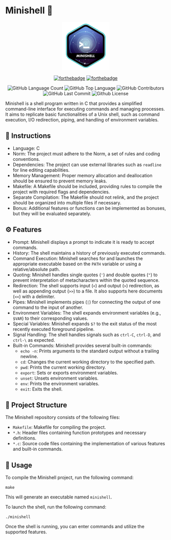 # Minishell 🐚

<div align=center>

  ![badge](https://raw.githubusercontent.com/angelamcosta/angelamcosta/main/42_badges/minishelle.png)

  [![forthebadge](https://forthebadge.com/images/badges/made-with-c.svg)](https://forthebadge.com)  [![forthebadge](https://forthebadge.com/images/badges/built-by-codebabes.svg)](https://forthebadge.com)
</div>

<div align=center>
  <img alt="GitHub Language Count" src="https://img.shields.io/github/languages/count/angelamcosta/minishell" /> <img alt="GitHub Top Language" src="https://img.shields.io/github/languages/top/angelamcosta/minishell" /> <img alt="GitHub Contributors" src="https://img.shields.io/github/contributors/angelamcosta/minishell" /> <img alt="GitHub Last Commit" src="https://img.shields.io/github/last-commit/angelamcosta/minishell" /> <img alt="Github License" src="https://img.shields.io/github/license/angelamcosta/minishell" />
</div>

Minishell is a shell program written in C that provides a simplified command-line interface for executing commands and managing processes. It aims to replicate basic functionalities of a Unix shell, such as command execution, I/O redirection, piping, and handling of environment variables.

## 📜 Instructions

- Language: C
- Norm: The project must adhere to the Norm, a set of rules and coding conventions.
- Dependencies: The project can use external libraries such as `readline` for line editing capabilities.
- Memory Management: Proper memory allocation and deallocation should be ensured to prevent memory leaks.
- Makefile: A Makefile should be included, providing rules to compile the project with required flags and dependencies.
- Separate Compilation: The Makefile should not relink, and the project should be organized into multiple files if necessary.
- Bonus: Additional features or functions can be implemented as bonuses, but they will be evaluated separately.

## ⚙️ Features

- Prompt: Minishell displays a prompt to indicate it is ready to accept commands.
- History: The shell maintains a history of previously executed commands.
- Command Execution: Minishell searches for and launches the appropriate executable based on the `PATH` variable or using a relative/absolute path.
- Quoting: Minishell handles single quotes (`'`) and double quotes (`"`) to prevent interpretation of metacharacters within the quoted sequence.
- Redirection: The shell supports input (`<`) and output (`>`) redirection, as well as appending output (`>>`) to a file. It also supports here documents (`<<`) with a delimiter.
- Pipes: Minishell implements pipes (`|`) for connecting the output of one command to the input of another.
- Environment Variables: The shell expands environment variables (e.g., `$VAR`) to their corresponding values.
- Special Variables: Minishell expands `$?` to the exit status of the most recently executed foreground pipeline.
- Signal Handling: The shell handles signals such as `ctrl-C`, `ctrl-D`, and `ctrl-\` as expected.
- Built-in Commands: Minishell provides several built-in commands:
  - `echo -n`: Prints arguments to the standard output without a trailing newline.
  - `cd`: Changes the current working directory to the specified path.
  - `pwd`: Prints the current working directory.
  - `export`: Sets or exports environment variables.
  - `unset`: Unsets environment variables.
  - `env`: Prints the environment variables.
  - `exit`: Exits the shell.

## 📂 Project Structure

The Minishell repository consists of the following files:

- `Makefile`: Makefile for compiling the project.
- `*.h`: Header files containing function prototypes and necessary definitions.
- `*.c`: Source code files containing the implementation of various features and built-in commands.

## 🚀 Usage

To compile the Minishell project, run the following command:

```
make
```

This will generate an executable named `minishell`.

To launch the shell, run the following command:

```
./minishell
```

Once the shell is running, you can enter commands and utilize the supported features.
